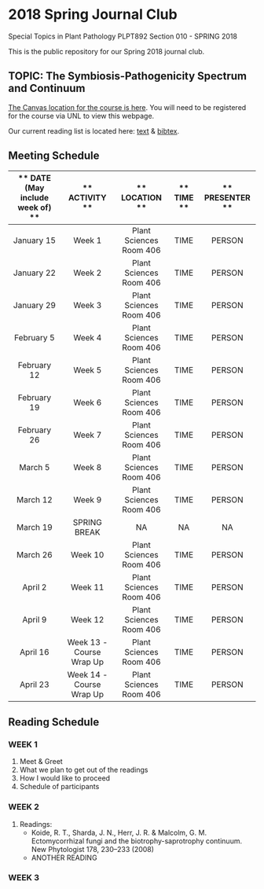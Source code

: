 # **2018 Spring Journal Club**

Special Topics in Plant Pathology PLPT892 Section 010 - SPRING 2018

This is the public repository for our Spring 2018 journal club.

## **TOPIC: The Symbiosis-Pathogenicity Spectrum and Continuum**

[The Canvas location for the course is here](https://canvas.unl.edu/courses/37769). You will need to be registered for the course via UNL to view this webpage.

Our current reading list is located here: [text](https://github.com/HerrLab/2018_Spring_Journal_Club/blob/master/citation_list.txt) & [bibtex](https://github.com/HerrLab/2018_Spring_Journal_Club/blob/master/citations.bibtex).

## **Meeting Schedule**

** DATE (May include week of) **|** ACTIVITY **|** LOCATION **|** TIME **|** PRESENTER **
:-----:|:-----:|:-----:|:-----:|:-----:
January 15 | Week 1 | Plant Sciences Room 406 | TIME | PERSON
January 22 | Week 2 | Plant Sciences Room 406 | TIME | PERSON
January 29 | Week 3 | Plant Sciences Room 406 | TIME | PERSON
February 5 | Week 4 | Plant Sciences Room 406 | TIME | PERSON
February 12 | Week 5 | Plant Sciences Room 406 | TIME | PERSON
February 19 | Week 6 | Plant Sciences Room 406 | TIME | PERSON
February 26 | Week 7 | Plant Sciences Room 406 | TIME | PERSON
March 5 | Week 8 | Plant Sciences Room 406 | TIME | PERSON
March 12 | Week 9 | Plant Sciences Room 406 | TIME | PERSON
March 19 | SPRING BREAK | NA | NA | NA
March 26 | Week 10 | Plant Sciences Room 406 | TIME | PERSON
April 2 | Week 11 | Plant Sciences Room 406 | TIME | PERSON
April 9 | Week 12 | Plant Sciences Room 406 | TIME | PERSON
April 16 | Week 13 - Course Wrap Up | Plant Sciences Room 406 | TIME | PERSON
April 23 | Week 14 - Course Wrap Up | Plant Sciences Room 406 | TIME | PERSON

## **Reading Schedule**

### **WEEK 1**
1. Meet & Greet
2. What we plan to get out of the readings
3. How I would like to proceed
4. Schedule of participants

### **WEEK 2**
1. Readings:
	* Koide, R. T., Sharda, J. N., Herr, J. R. & Malcolm, G. M. Ectomycorrhizal fungi and the biotrophy-saprotrophy continuum. New Phytologist 178, 230–233 (2008)
	* ANOTHER READING

### **WEEK 3**
